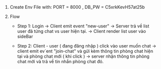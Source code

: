 1. Create Env File with: PORT = 8000 , DB_PW = C5xrkKevH57at25b

2. Flow

   - Step 1:
     Login
     -> Client emit event "new-user"
     -> Server trả về list user đã từng chat vs user hiện tại.
     -> Client render list user vào sideBar

   - Step 2:
     Client - user ( đang đăng nhập ) click vào user muốn chat
     -> client emit ev`ent "join-chat" và gửi kèm thông tin phòng chat hiện tại và phòng chat mới ( khi click )
     -> server nhận thông tin phòng chat mới và trả về tin nhắn phòng chat đó.
